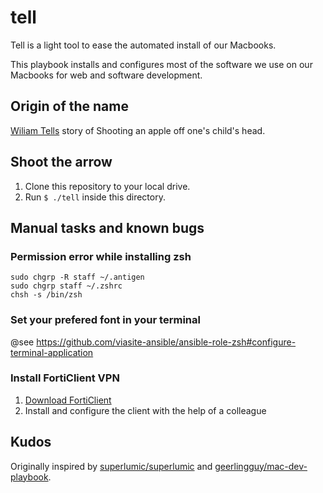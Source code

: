 # tell
Tell is a light tool to ease the automated install of our Macbooks.

This playbook installs and configures most of the software we use on our Macbooks for web and software development.

## Origin of the name
[Wiliam Tells](https://en.wikipedia.org/wiki/William_Tell) story of Shooting an apple off one's child's head.

## Shoot the arrow
1. Clone this repository to your local drive.
1. Run `$ ./tell` inside this directory.


## Manual tasks and known bugs
### Permission error while installing zsh
```
sudo chgrp -R staff ~/.antigen
sudo chgrp staff ~/.zshrc
chsh -s /bin/zsh
```

### Set your prefered font in your terminal
@see https://github.com/viasite-ansible/ansible-role-zsh#configure-terminal-application

### Install FortiClient VPN
1. [Download FortiClient](https://www.fortinet.com/support-and-training/support/product-downloads.html)
2. Install and configure the client with the help of a colleague

## Kudos
Originally inspired by [superlumic/superlumic](https://github.com/superlumic/superlumic) and [geerlingguy/mac-dev-playbook](https://github.com/geerlingguy/mac-dev-playbook).
